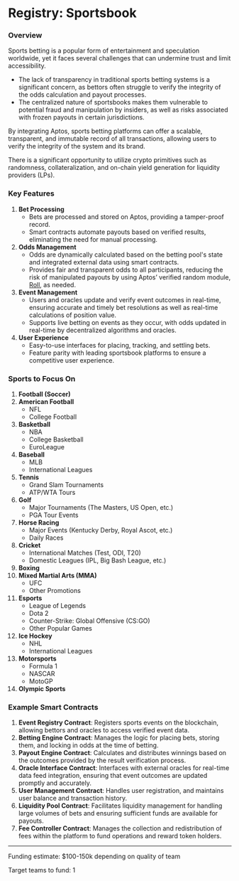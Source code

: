 # Registry: Sportsbook

### Overview

Sports betting is a popular form of entertainment and speculation worldwide, yet it faces several challenges that can undermine trust and limit accessibility.

- The lack of transparency in traditional sports betting systems is a significant concern, as bettors often struggle to verify the integrity of the odds calculation and payout processes.
- The centralized nature of sportsbooks makes them vulnerable to potential fraud and manipulation by insiders, as well as risks associated with frozen payouts in certain jurisdictions.

By integrating Aptos, sports betting platforms can offer a scalable, transparent, and immutable record of all transactions, allowing users to verify the integrity of the system and its brand.

There is a significant opportunity to utilize crypto primitives such as randomness, collateralization, and on-chain yield generation for liquidity providers (LPs).

### Key Features

1. **Bet Processing**
    - Bets are processed and stored on Aptos, providing a tamper-proof record.
    - Smart contracts automate payouts based on verified results, eliminating the need for manual processing.
2. **Odds Management**
    - Odds are dynamically calculated based on the betting pool's state and integrated external data using smart contracts.
    - Provides fair and transparent odds to all participants, reducing the risk of manipulated payouts by using Aptos’ verified random module, [Roll](https://aptoslabs.medium.com/roll-with-move-secure-instant-randomness-on-aptos-c0e219df3fb1), as needed.
3. **Event Management**
    - Users and oracles update and verify event outcomes in real-time, ensuring accurate and timely bet resolutions as well as real-time calculations of position value.
    - Supports live betting on events as they occur, with odds updated in real-time by decentralized algorithms and oracles.
4. **User Experience**
    - Easy-to-use interfaces for placing, tracking, and settling bets.
    - Feature parity with leading sportsbook platforms to ensure a competitive user experience.

### Sports to Focus On

1. **Football (Soccer)**
2. **American Football**
    - NFL
    - College Football
3. **Basketball**
    - NBA
    - College Basketball
    - EuroLeague
4. **Baseball**
    - MLB
    - International Leagues
5. **Tennis**
    - Grand Slam Tournaments
    - ATP/WTA Tours
6. **Golf**
    - Major Tournaments (The Masters, US Open, etc.)
    - PGA Tour Events
7. **Horse Racing**
    - Major Events (Kentucky Derby, Royal Ascot, etc.)
    - Daily Races
8. **Cricket**
    - International Matches (Test, ODI, T20)
    - Domestic Leagues (IPL, Big Bash League, etc.)
9. **Boxing**
10. **Mixed Martial Arts (MMA)**
    - UFC
    - Other Promotions
11. **Esports**
    - League of Legends
    - Dota 2
    - Counter-Strike: Global Offensive (CS:GO)
    - Other Popular Games
12. **Ice Hockey**
    - NHL
    - International Leagues
13. **Motorsports**
    - Formula 1
    - NASCAR
    - MotoGP
14. **Olympic Sports**

### Example Smart Contracts

1. **Event Registry Contract**: Registers sports events on the blockchain, allowing bettors and oracles to access verified event data.
2. **Betting Engine Contract**: Manages the logic for placing bets, storing them, and locking in odds at the time of betting.
3. **Payout Engine Contract**: Calculates and distributes winnings based on the outcomes provided by the result verification process.
4. **Oracle Interface Contract**: Interfaces with external oracles for real-time data feed integration, ensuring that event outcomes are updated promptly and accurately.
5. **User Management Contract**: Handles user registration, and maintains user balance and transaction history.
6. **Liquidity Pool Contract**: Facilitates liquidity management for handling large volumes of bets and ensuring sufficient funds are available for payouts.
7. **Fee Controller Contract**: Manages the collection and redistribution of fees within the platform to fund operations and reward token holders.

---

Funding estimate: $100-150k depending on quality of team

Target teams to fund: 1
